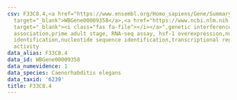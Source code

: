 ```yaml
---
csv: F33C8.4,<a href="https://www.ensembl.org/Homo_sapiens/Gene/Summary?db=core;g=WBGene00009358"
  target="_blank">WBGene00009358</a>,<a href="https://www.ncbi.nlm.nih.gov/pubmed/30894454"
  target="_blank"><i class="fas fa-file"></i></a>",genetic interference,functional
  association,prime adult stage, RNA-seq assay, hsf-1 overexpression,nucleotide sequence
  identification,nucleotide sequence identification,transcriptional regulation,up-regulates
  activity
data_alias: F33C8.4
data_id: WBGene00009358
data_numevidence: 1
data_species: Caenorhabditis elegans
data_taxid: '6239'
title: F33C8.4
---
```

